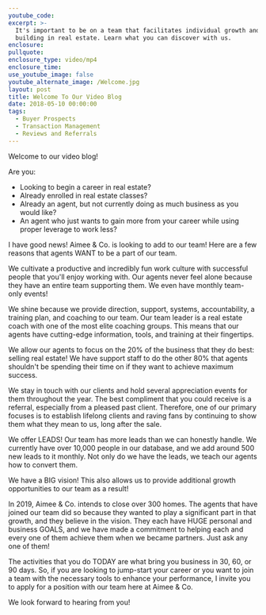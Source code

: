 ```yaml
---
youtube_code:
excerpt: >-
  It's important to be on a team that facilitates individual growth and team
  building in real estate. Learn what you can discover with us.
enclosure:
pullquote:
enclosure_type: video/mp4
enclosure_time:
use_youtube_image: false
youtube_alternate_image: /Welcome.jpg
layout: post
title: Welcome To Our Video Blog
date: 2018-05-10 00:00:00
tags:
  - Buyer Prospects
  - Transaction Management
  - Reviews and Referrals
---
```


Welcome to our video blog!

Are you:

* Looking to begin a career in real estate?
* Already enrolled in real estate classes?
* Already an agent, but not currently doing as much business as you would like?
* An agent who just wants to gain more from your career while using proper leverage to work less? 

I have good news! Aimee & Co. is looking to add to our team! Here are a few reasons that agents WANT to be a part of our team. 

We cultivate a productive and incredibly fun work culture with successful people that you'll enjoy working with. Our agents never feel alone because they have an entire team supporting them. We even have monthly team-only events!

We shine because we provide direction, support, systems, accountability, a training plan, and coaching to our team. Our team leader is a real estate coach with one of the most elite coaching groups. This means that our agents have cutting-edge information, tools, and training at their fingertips.

We allow our agents to focus on the 20% of the business that they do best: selling real estate! We have support staff to do the other 80% that agents shouldn't be spending their time on if they want to achieve maximum success. 

We stay in touch with our clients and hold several appreciation events for them throughout the year. The best compliment that you could receive is a referral, especially from a pleased past client. Therefore, one of our primary focuses is to establish lifelong clients and raving fans by continuing to show them what they mean to us, long after the sale. 

We offer LEADS! Our team has more leads than we can honestly handle. We currently have over 10,000 people in our database, and we add around 500 new leads to it monthly. Not only do we have the leads, we teach our agents how to convert them.

We have a BIG vision! This also allows us to provide additional growth opportunities to our team as a result!

In 2019, Aimee & Co. intends to close over 300 homes. The agents that have joined our team did so because they wanted to play a significant part in that growth, and they believe in the vision. They each have HUGE personal and business GOALS, and we have made a commitment to helping each and every one of them achieve them when we became partners. Just ask any one of them!

The activities that you do TODAY are what bring you business in 30, 60, or 90 days. So, if you are looking to jump-start your career or you want to join a team with the necessary tools to enhance your performance, I invite you to apply for a position with our team here at Aimee & Co.

We look forward to hearing from you!